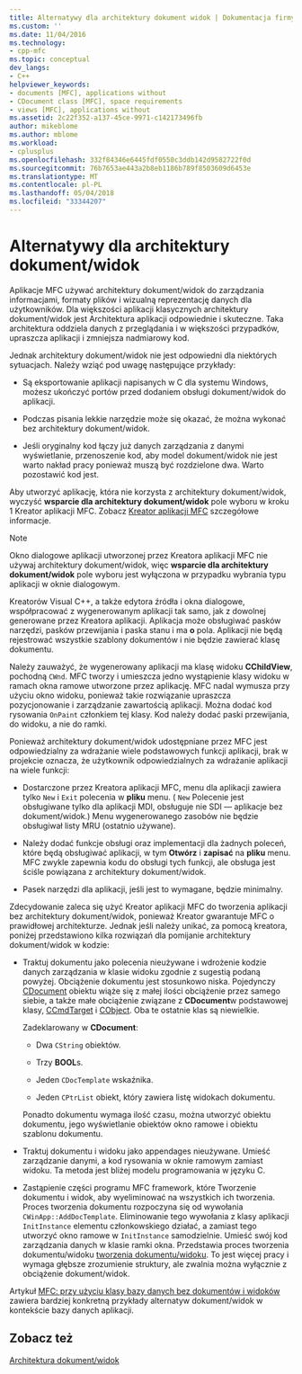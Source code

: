 ```yaml
---
title: Alternatywy dla architektury dokument widok | Dokumentacja firmy Microsoft
ms.custom: ''
ms.date: 11/04/2016
ms.technology:
- cpp-mfc
ms.topic: conceptual
dev_langs:
- C++
helpviewer_keywords:
- documents [MFC], applications without
- CDocument class [MFC], space requirements
- views [MFC], applications without
ms.assetid: 2c22f352-a137-45ce-9971-c142173496fb
author: mikeblome
ms.author: mblome
ms.workload:
- cplusplus
ms.openlocfilehash: 332f84346e6445fdf0550c3ddb142d9582722f0d
ms.sourcegitcommit: 76b7653ae443a2b8eb1186b789f8503609d6453e
ms.translationtype: MT
ms.contentlocale: pl-PL
ms.lasthandoff: 05/04/2018
ms.locfileid: "33344207"
---
```

# <a name="alternatives-to-the-documentview-architecture"></a>Alternatywy dla architektury dokument/widok
Aplikacje MFC używać architektury dokument/widok do zarządzania informacjami, formaty plików i wizualną reprezentację danych dla użytkowników. Dla większości aplikacji klasycznych architektury dokument/widok jest Architektura aplikacji odpowiednie i skuteczne. Taka architektura oddziela danych z przeglądania i w większości przypadków, upraszcza aplikacji i zmniejsza nadmiarowy kod.  
  
 Jednak architektury dokument/widok nie jest odpowiedni dla niektórych sytuacjach. Należy wziąć pod uwagę następujące przykłady:  
  
-   Są eksportowanie aplikacji napisanych w C dla systemu Windows, możesz ukończyć portów przed dodaniem obsługi dokument/widok do aplikacji.  
  
-   Podczas pisania lekkie narzędzie może się okazać, że można wykonać bez architektury dokument/widok.  
  
-   Jeśli oryginalny kod łączy już danych zarządzania z danymi wyświetlanie, przenoszenie kod, aby model dokument/widok nie jest warto nakład pracy ponieważ muszą być rozdzielone dwa. Warto pozostawić kod jest.  
  
 Aby utworzyć aplikację, która nie korzysta z architektury dokument/widok, wyczyść **wsparcie dla architektury dokument/widok** pole wyboru w kroku 1 Kreator aplikacji MFC. Zobacz [Kreator aplikacji MFC](../mfc/reference/mfc-application-wizard.md) szczegółowe informacje.  
  
> [!NOTE]
>  Okno dialogowe aplikacji utworzonej przez Kreatora aplikacji MFC nie używaj architektury dokument/widok, więc **wsparcie dla architektury dokument/widok** pole wyboru jest wyłączona w przypadku wybrania typu aplikacji w oknie dialogowym.  
  
 Kreatorów Visual C++, a także edytora źródła i okna dialogowe, współpracować z wygenerowanym aplikacji tak samo, jak z dowolnej generowane przez Kreatora aplikacji. Aplikacja może obsługiwać pasków narzędzi, pasków przewijania i paska stanu i ma **o** pola. Aplikacji nie będą rejestrować wszystkie szablony dokumentów i nie będzie zawierać klasę dokumentu.  
  
 Należy zauważyć, że wygenerowany aplikacji ma klasę widoku **CChildView**, pochodną `CWnd`. MFC tworzy i umieszcza jedno wystąpienie klasy widoku w ramach okna ramowe utworzone przez aplikację. MFC nadal wymusza przy użyciu okno widoku, ponieważ takie rozwiązanie upraszcza pozycjonowanie i zarządzanie zawartością aplikacji. Można dodać kod rysowania `OnPaint` członkiem tej klasy. Kod należy dodać paski przewijania, do widoku, a nie do ramki.  
  
 Ponieważ architektury dokument/widok udostępniane przez MFC jest odpowiedzialny za wdrażanie wiele podstawowych funkcji aplikacji, brak w projekcie oznacza, że użytkownik odpowiedzialnych za wdrażanie aplikacji na wiele funkcji:  
  
-   Dostarczone przez Kreatora aplikacji MFC, menu dla aplikacji zawiera tylko `New` i `Exit` polecenia w **pliku** menu. ( `New` Polecenie jest obsługiwane tylko dla aplikacji MDI, obsługuje nie SDI — aplikacje bez dokument/widok.) Menu wygenerowanego zasobów nie będzie obsługiwał listy MRU (ostatnio używane).  
  
-   Należy dodać funkcje obsługi oraz implementacji dla żadnych poleceń, które będą obsługiwać aplikacji, w tym **Otwórz** i **zapisać** na **pliku** menu. MFC zwykle zapewnia kodu do obsługi tych funkcji, ale obsługa jest ściśle powiązana z architektury dokument/widok.  
  
-   Pasek narzędzi dla aplikacji, jeśli jest to wymagane, będzie minimalny.  
  
 Zdecydowanie zaleca się użyć Kreator aplikacji MFC do tworzenia aplikacji bez architektury dokument/widok, ponieważ Kreator gwarantuje MFC o prawidłowej architekturze. Jednak jeśli należy unikać, za pomocą kreatora, poniżej przedstawiono kilka rozwiązań dla pomijanie architektury dokument/widok w kodzie:  
  
-   Traktuj dokumentu jako polecenia nieużywane i wdrożenie kodzie danych zarządzania w klasie widoku zgodnie z sugestią podaną powyżej. Obciążenie dokumentu jest stosunkowo niska. Pojedynczy [CDocument](../mfc/reference/cdocument-class.md) obiektu wiąże się z małej ilości obciążenie przez samego siebie, a także małe obciążenie związane z **CDocument**w podstawowej klasy, [CCmdTarget](../mfc/reference/ccmdtarget-class.md) i [ CObject](../mfc/reference/cobject-class.md). Oba te ostatnie klas są niewielkie.  
  
     Zadeklarowany w **CDocument**:  
  
    -   Dwa `CString` obiektów.  
  
    -   Trzy **BOOL**s.  
  
    -   Jeden `CDocTemplate` wskaźnika.  
  
    -   Jeden `CPtrList` obiekt, który zawiera listę widokach dokumentu.  
  
     Ponadto dokumentu wymaga ilość czasu, można utworzyć obiektu dokumentu, jego wyświetlanie obiektów okno ramowe i obiektu szablonu dokumentu.  
  
-   Traktuj dokumentu i widoku jako appendages nieużywane. Umieść zarządzanie danymi, a kod rysowania w oknie ramowym zamiast widoku. Ta metoda jest bliżej modelu programowania w języku C.  
  
-   Zastąpienie części programu MFC framework, które Tworzenie dokumentu i widok, aby wyeliminować na wszystkich ich tworzenia. Proces tworzenia dokumentu rozpoczyna się od wywołania `CWinApp::AddDocTemplate`. Eliminowanie tego wywołania z klasy aplikacji `InitInstance` elementu członkowskiego działać, a zamiast tego utworzyć okno ramowe w `InitInstance` samodzielnie. Umieść swój kod zarządzania danych w klasie ramki okna. Przedstawia proces tworzenia dokumentu/widoku [tworzenia dokumentu/widoku](../mfc/document-view-creation.md). To jest więcej pracy i wymaga głębsze zrozumienie struktury, ale zwalnia można wyłącznie z obciążenie dokument/widok.  
  
 Artykuł [MFC: przy użyciu klasy bazy danych bez dokumentów i widoków](../data/mfc-using-database-classes-without-documents-and-views.md) zawiera bardziej konkretną przykłady alternatyw dokument/widok w kontekście bazy danych aplikacji.  
  
## <a name="see-also"></a>Zobacz też  
 [Architektura dokument/widok](../mfc/document-view-architecture.md)

